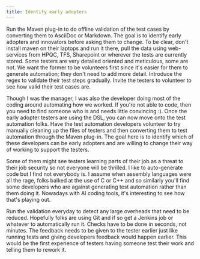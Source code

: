 ```yaml
---
title: Identify early adopters
---
```


Run the Maven plug-in to do offline validation of the test cases by converting them to AsciiDoc or Markdown. 
The goal is to identify early adopters and innovators before asking them to change. 
To be clear, don't install maven on their laptops and run it there, pull the data using web-services from HPQC, TFS, Sharepoint or wherever the tests are currently stored.
Some testers are very detailed oriented and meticulous, some are not. 
We want the former to be volunteers first since it's easier for them to generate automation; they don't need to add more detail. 
Introduce the regex to validate their test steps gradually. 
Invite the testers to volunteer to see how valid their test cases are. 

Though I was the manager, I was also the developer doing most of the coding around automating how we worked.
If you're not able to code, then you need to find someone who is and needs little convincing :).
Once the early adopter testers are using the DSL, you can now move onto the test automation folks.
Have the test automation developers volunteer to try manually cleaning up the files of testers and then converting them to test automation through the Maven plug-in. 
The goal here is to identify which of these developers can be early adopters and are willing to change their way of working to support the testers. 

Some of them might see testers learning parts of their job as a threat to their job security so not everyone will be thrilled. 
I like to auto-generate code but I find not everybody is. 
I assume when assembly languages were all the rage, folks balked at the use of C or C++ and so similarly you'll find some developers who are against generating test automation rather than them doing it.
Nowadays with AI coding tools, it's interesting to see how that's playing out. 

Run the validation everyday to detect any large overheads that need to be reduced. 
Hopefully folks are using Git and if so get a Jenkins job or whatever to automatically run it. 
Checks have to be done in seconds, not minutes. 
The feedback needs to be given to the tester earlier just like running tests and giving developers feedback would happen earlier. 
This would be the first experience of testers having someone test their work and telling them to rework it. 